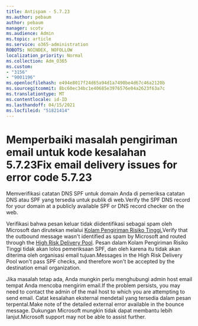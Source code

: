 ```yaml
---
title: Antispam - 5.7.23
ms.author: pebaum
author: pebaum
manager: scotv
ms.audience: Admin
ms.topic: article
ms.service: o365-administration
ROBOTS: NOINDEX, NOFOLLOW
localization_priority: Normal
ms.collection: Adm_O365
ms.custom:
- "3156"
- "9001196"
ms.openlocfilehash: e494e8017f24d65a94d1a7490be4d67c46a2120b
ms.sourcegitcommit: 8bc60ec34bc1e40685e3976576e04a2623f63a7c
ms.translationtype: MT
ms.contentlocale: id-ID
ms.lasthandoff: 04/15/2021
ms.locfileid: "51821414"
---
```

# <a name="fix-email-delivery-issues-for-error-code-5723"></a><span data-ttu-id="6c7b9-102">Memperbaiki masalah pengiriman email untuk kode kesalahan 5.7.23</span><span class="sxs-lookup"><span data-stu-id="6c7b9-102">Fix email delivery issues for error code 5.7.23</span></span>

<span data-ttu-id="6c7b9-103">Memverifikasi catatan DNS SPF untuk domain Anda di pemeriksa catatan DNS atau SPF yang tersedia untuk publik di web.</span><span class="sxs-lookup"><span data-stu-id="6c7b9-103">Verify the SPF DNS record for your domain at a publicly available SPF or DNS record checker on the web.</span></span>

<span data-ttu-id="6c7b9-104">Verifikasi bahwa pesan keluar tidak diidentifikasi sebagai spam oleh Microsoft dan dirutekan melalui [Kolam Pengiriman Risiko Tinggi.](https://docs.microsoft.com/microsoft-365/security/office-365-security/high-risk-delivery-pool-for-outbound-messages)</span><span class="sxs-lookup"><span data-stu-id="6c7b9-104">Verify that the outbound message wasn't identified as spam by Microsoft and routed through the [High Risk Delivery Pool](https://docs.microsoft.com/microsoft-365/security/office-365-security/high-risk-delivery-pool-for-outbound-messages).</span></span> <span data-ttu-id="6c7b9-105">Pesan dalam Kolam Pengiriman Risiko Tinggi tidak akan lolos pemeriksaan SPF, dan oleh karena itu tidak akan diterima oleh organisasi email tujuan.</span><span class="sxs-lookup"><span data-stu-id="6c7b9-105">Messages in the High Risk Delivery Pool won't pass SPF checks, and therefore won't be accepted by the destination email organization.</span></span>

<span data-ttu-id="6c7b9-106">Jika masalah tetap ada, Anda mungkin perlu menghubungi admin host email tempat Anda mencoba mengirim email.</span><span class="sxs-lookup"><span data-stu-id="6c7b9-106">If the problem persists, you may need to contact the admin of the mail host to which you are attempting to send email.</span></span> <span data-ttu-id="6c7b9-107">Catat kesalahan eksternal mendetail yang tersedia dalam pesan terpental.</span><span class="sxs-lookup"><span data-stu-id="6c7b9-107">Make note of the detailed external error available in the bounce message.</span></span> <span data-ttu-id="6c7b9-108">Dukungan Microsoft mungkin tidak dapat membantu lebih lanjut.</span><span class="sxs-lookup"><span data-stu-id="6c7b9-108">Microsoft support may not be able to assist further.</span></span>
